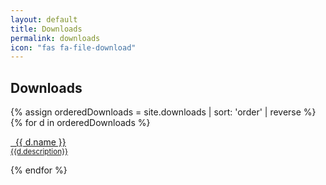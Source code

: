 ```yaml
---
layout: default
title: Downloads
permalink: downloads
icon: "fas fa-file-download"
---
```

## Downloads

<div class="list-group">

  {% assign orderedDownloads = site.downloads | sort: 'order' | reverse %}
  {% for d in orderedDownloads %}
  <p>
    <a href="{{ d.filePath }}" class="list-group-item list-group-item-action">
      <i class="{{ d.icon }} text-primary fa-lg"></i> &nbsp; {{ d.name }}
      <br>
      <small class="text-muted">{{d.description}}</small>
    </a>
  </p>

  {% endfor %}

</div>
